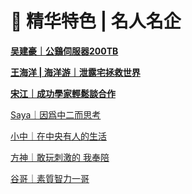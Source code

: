 # 💊 精华特色 | 名人名企

**[吴建豪｜公鷄伺服器200TB](p/pel-wujianhao.md)**

**[王海洋 | 海洋游｜泄露宅拯救世界](p/org-oceanyo.md)**

**[宋江｜成功學家輕鬆談合作](https://sweet.ciallo.life/)**

[Saya｜因爲中二而思考](p/pel-saya.md)

[小中｜在中央有人的生活](p/pel-xiaozhong.md)

[方神｜敢玩刺激的 我奉陪](p/org-cubeshin.md)

[谷哥｜素質智力一哥](p/pel-guge.md)